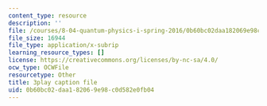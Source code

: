 ```yaml
---
content_type: resource
description: ''
file: /courses/8-04-quantum-physics-i-spring-2016/0b60bc02daa182069e98c0d582e0fb04_XF6FAEi_54I.srt
file_size: 16944
file_type: application/x-subrip
learning_resource_types: []
license: https://creativecommons.org/licenses/by-nc-sa/4.0/
ocw_type: OCWFile
resourcetype: Other
title: 3play caption file
uid: 0b60bc02-daa1-8206-9e98-c0d582e0fb04
---
```

